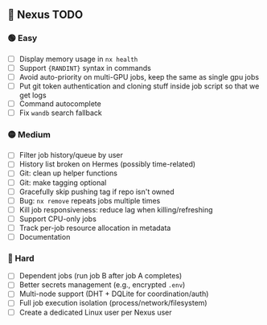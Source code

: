 ## 🚧 Nexus TODO

### 🟢 Easy

- [ ] Display memory usage in `nx health`
- [ ] Support `{RANDINT}` syntax in commands
- [ ] Avoid auto-priority on multi-GPU jobs, keep the same as single gpu jobs
- [ ] Put git token authentication and cloning stuff inside job script so that we get logs
- [ ] Command autocomplete
- [ ] Fix `wandb` search fallback

### 🟡 Medium

- [ ] Filter job history/queue by user
- [ ] History list broken on Hermes (possibly time-related)
- [ ] Git: clean up helper functions
- [ ] Git: make tagging optional
- [ ] Gracefully skip pushing tag if repo isn't owned
- [ ] Bug: `nx remove` repeats jobs multiple times
- [ ] Kill job responsiveness: reduce lag when killing/refreshing
- [ ] Support CPU-only jobs
- [ ] Track per-job resource allocation in metadata
- [ ] Documentation

### 🔴 Hard

- [ ] Dependent jobs (run job B after job A completes)
- [ ] Better secrets management (e.g., encrypted `.env`)
- [ ] Multi-node support (DHT + DQLite for coordination/auth)
- [ ] Full job execution isolation (process/network/filesystem)
- [ ] Create a dedicated Linux user per Nexus user
